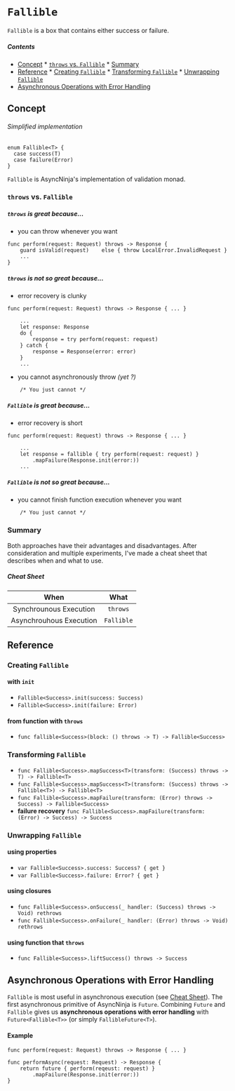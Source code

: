 # `Fallible`

`Fallible` is a box that contains either success or failure.

##### Contents
*    [Concept](#concept)
    *    [`throws` vs. `Fallible`](#throws-vs-fallible)
    *     [Summary](#summary)
*    [Reference](#reference)
    *    [Creating `Fallible`](#creating-fallible)
    *     [Transforming `Fallible`](#transforming-fallible)
    *  [Unwrapping `Fallible`](#unwrapping-fallible)
*    [Asynchronous Operations with Error Handling](#asynchronous-operations-with-error-handling)

## Concept

###### Simplified implementation
```
enum Fallible<T> {
  case success(T)
  case failure(Error)
} 
``` 

`Fallible` is AsyncNinja's implementation of validation monad.
###  `throws` vs. `Fallible`

##### `throws` is great because...

*    you can throw whenever you want

```
func perform(request: Request) throws -> Response {
    guard isValid(request)    else { throw LocalError.InvalidRequest }
    ...
}
```

##### `throws` is not so great because...

*    error recovery is clunky

```
func perform(request: Request) throws -> Response { ... }

    ...
    let response: Response
    do {
        response = try perform(request: request)
    } catch {
        response = Response(error: error)
    }
    ...
```

*    you cannot asynchronously throw *(yet ?)*

```
    /* You just cannot */
```


##### `Fallible` is great because...

*    error recovery is short

```
func perform(request: Request) throws -> Response { ... }

    ...
    let response = fallible { try perform(request: request) }
        .mapFailure(Response.init(error:))
    ...
```

##### `Fallible` is not so great because...
*    you cannot finish function execution whenever you want

```
    /* You just cannot */
```
### Summary
Both approaches have their advantages and disadvantages. After consideration and multiple experiments, I've made a cheat sheet that describes when and what to use.

##### Cheat Sheet
|When|What|
|:--:|:--:|
|Synchrounous Execution|`throws`|
|Asynchrouhous Execution|`Fallible`|

## Reference

### Creating `Fallible`

#### with `init`
*    `Fallible<Success>.init(success: Success)`
*    `Fallible<Success>.init(failure: Error)`

#### from function with `throws`
*    `func fallible<Success>(block: () throws -> T) -> Fallible<Success>`

### Transforming `Fallible`

*    `func Fallible<Success>.mapSuccess<T>(transform: (Success) throws -> T) -> Fallible<T>`
*    `func Fallible<Success>.mapSuccess<T>(transform: (Success) throws -> Fallible<T>) -> Fallible<T>`
*    `func Fallible<Success>.mapFailure(transform: (Error) throws -> Success) -> Fallible<Success>`
*    **failure recovery**
    `func Fallible<Success>.mapFailure(transform: (Error) -> Success) -> Success`
    
### Unwrapping `Fallible`    

#### using properties
*    `var Fallible<Success>.success: Success? { get }`
*    `var Fallible<Success>.failure: Error? { get }`

#### using closures
*    `func Fallible<Success>.onSuccess(_ handler: (Success) throws -> Void) rethrows`
*    `func Fallible<Success>.onFailure(_ handler: (Error) throws -> Void) rethrows`

#### using function that `throws`

*    `func Fallible<Success>.liftSuccess() throws -> Success`

## Asynchronous Operations with Error Handling
`Fallible` is most useful in asynchronous execution (see [Cheat Sheet](#cheat-sheet)). The first asynchronous primitive of AsyncNinja is `Future`. Combining `Future` and `Fallible` gives us **asynchronous operations with error handling** with `Future<Fallible<T>>` (or simply `FallibleFuture<T>`).

#### Example

```
func perform(request: Request) throws -> Response { ... }

func performAsync(request: Request) -> Response {
    return future { perform(reqeust: request) }
        .mapFailure(Response.init(error:))
}

```